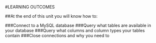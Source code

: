 #LEARNING OUTCOMES

##At the end of this unit you will know how to:

###Connect to a MySQL database
###Query what tables are available in your database
###Query what columns and column types your tables contain
###Close connections and why you need to
